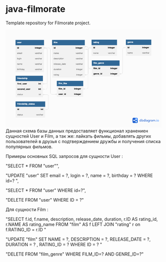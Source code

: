 # java-filmorate
Template repository for Filmorate project.


![This is an image](schema.png)
 Данная схема базы данных предоставляет функционал хранениен сущностей User и Film,
а так же: лайкать фильмы, добавлять других пользователей в друзья с подтверждением дружбы
и получения списка популярных фильмов.

Примеры основных SQL запросов для сущности User : 

"SELECT * FROM "user"",

"UPDATE "user" SET email = ?, login = ?, name = ?, birthday = ? WHERE id=? ",

"SELECT * FROM "user" WHERE id=?",

"DELETE FROM "user" WHERE ID = ?"


Для сущности Film : 

"SELECT f.id, f.name, description, release_date, duration, r.ID AS rating_id, r.NAME AS rating_name 
FROM "film" AS f 
LEFT JOIN "rating" r on f.RATING_ID = r.ID "

"UPDATE "film" SET NAME = ?, DESCRIPTION = ?, RELEASE_DATE = ?, DURATION = ? , RATING_ID = ? WHERE ID = ? "

"DELETE FROM "film_genre" WHERE FILM_ID=? AND GENRE_ID=?"